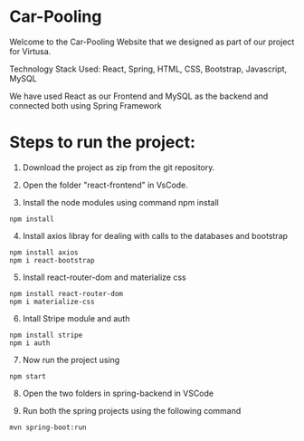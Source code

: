 # Car-Pooling

Welcome to the Car-Pooling Website that we designed as part of our project for Virtusa. 

Technology Stack Used: React, Spring, HTML, CSS, Bootstrap, Javascript, MySQL

We have used React as our Frontend and MySQL as the backend and connected both using Spring Framework

# Steps to run the project:

1. Download the project as zip from the git repository.

2. Open the folder "react-frontend" in VsCode.

3. Install the node modules using command npm install
```
npm install
```
4. Install axios libray for dealing with calls to the databases and bootstrap
```
npm install axios
npm i react-bootstrap
```
5. Install react-router-dom and materialize css
```
npm install react-router-dom
npm i materialize-css
```
6. Intall Stripe module and auth
```
npm install stripe
npm i auth
```
7. Now run the project using
```
npm start
```
8. Open the two folders in spring-backend in VSCode

9. Run both the spring projects using the following command
```
mvn spring-boot:run
```

